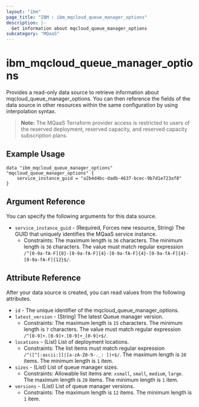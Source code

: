 ```yaml
---
layout: "ibm"
page_title: "IBM : ibm_mqcloud_queue_manager_options"
description: |-
  Get information about mqcloud_queue_manager_options
subcategory: "MQaaS"
---
```


# ibm_mqcloud_queue_manager_options

Provides a read-only data source to retrieve information about mqcloud_queue_manager_options. You can then reference the fields of the data source in other resources within the same configuration by using interpolation syntax.

> **Note:** The MQaaS Terraform provider access is restricted to users of the reserved deployment, reserved capacity, and reserved capacity subscription plans.

## Example Usage

```hcl
data "ibm_mqcloud_queue_manager_options" "mqcloud_queue_manager_options" {
	service_instance_guid = "a2b4d4bc-dadb-4637-bcec-9b7d1e723af8"
}
```

## Argument Reference

You can specify the following arguments for this data source.

* `service_instance_guid` - (Required, Forces new resource, String) The GUID that uniquely identifies the MQaaS service instance.
  * Constraints: The maximum length is `36` characters. The minimum length is `36` characters. The value must match regular expression `/^[0-9a-fA-F]{8}-[0-9a-fA-F]{4}-[0-9a-fA-F]{4}-[0-9a-fA-F]{4}-[0-9a-fA-F]{12}$/`.

## Attribute Reference

After your data source is created, you can read values from the following attributes.

* `id` - The unique identifier of the mqcloud_queue_manager_options.
* `latest_version` - (String) The latest Queue manager version.
  * Constraints: The maximum length is `15` characters. The minimum length is `7` characters. The value must match regular expression `/^[0-9]+.[0-9]+.[0-9]+_[0-9]+$/`.
* `locations` - (List) List of deployment locations.
  * Constraints: The list items must match regular expression `/^([^[:ascii:]]|[a-zA-Z0-9-._: ])+$/`. The maximum length is `20` items. The minimum length is `1` item.
* `sizes` - (List) List of queue manager sizes.
  * Constraints: Allowable list items are: `xsmall`, `small`, `medium`, `large`. The maximum length is `20` items. The minimum length is `1` item.
* `versions` - (List) List of queue manager versions.
  * Constraints: The maximum length is `12` items. The minimum length is `1` item.

